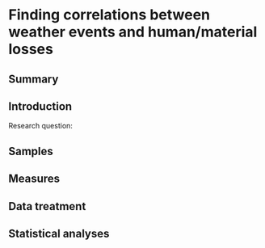 # Finding correlations between weather events and human/material losses

## Summary

## Introduction

Research question: 

## Samples

## Measures

## Data treatment

## Statistical analyses
